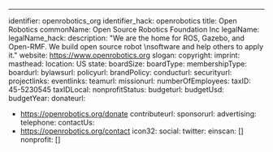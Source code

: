 ---
identifier: openrobotics_org
identifier_hack: openrobotics
title: Open Robotics
commonName: Open Source Robotics Foundation Inc
legalName:
legalName_hack:
description: "We are the home for ROS, Gazebo, and Open-RMF. We build open source
  robot \nsoftware and help others to apply it."
website: https://www.openrobotics.org
slogan:
copyright:
imprint:
masthead:
location: US
state:
boardSize:
boardType:
membershipType:
boardurl:
bylawsurl:
policyurl:
brandPolicy:
conducturl:
securityurl:
projectlinks:
eventlinks:
teamurl:
missionurl:
numberOfEmployees:
taxID: 45-5230545
taxIDLocal:
nonprofitStatus:
budgeturl:
budgetUsd:
budgetYear:
donateurl:
- https://openrobotics.org/donate
contributeurl:
sponsorurl:
advertising:
telephone:
contactUs:
- https://openrobotics.org/contact
icon32:
social:
  twitter:
einscan: []
nonprofit: []
